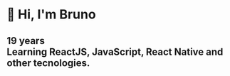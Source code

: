 <h1>
   👋 Hi, I'm Bruno
</h1>
<h2>
   19 years
  <br>
   Learning ReactJS, JavaScript, React Native and other tecnologies. 
</h2>


<!--
Bruno3dua/Bruno3dua is a ✨ special ✨ repository because its `README.md` (this file) appears on your GitHub profile.
You can click the Preview link to take a look at your changes.
--->
